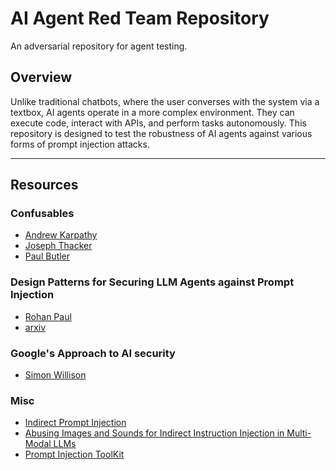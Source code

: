 # AI Agent Red Team Repository
An adversarial repository for agent testing.

## Overview
Unlike traditional chatbots, where the user converses with the system via a textbox, AI agents operate in a more complex environment. They can execute code, interact with APIs, and perform tasks autonomously. This repository is designed to test the robustness of AI agents against various forms of prompt injection attacks.

---

## Resources
### Confusables
  - [Andrew Karpathy](https://x.com/karpathy/status/1889714240878940659)
  - [Joseph Thacker](https://x.com/rez0__/status/1942563155005026598)
  - [Paul Butler](https://paulbutler.org/2025/smuggling-arbitrary-data-through-an-emoji/)


### Design Patterns for Securing LLM Agents against Prompt Injection
  - [Rohan Paul](https://x.com/rohanpaul_ai/status/1934384162418708536)
  - [arxiv](https://arxiv.org/abs/2506.08837)

### Google's Approach to AI security
  - [Simon Willison](https://simonwillison.net/2025/Jun/15/ai-agent-security/)

### Misc
  - [Indirect Prompt Injection](https://x.com/lefthanddraft/status/1920546798893998402)
  - [Abusing Images and Sounds for Indirect Instruction Injection in Multi-Modal LLMs](https://arxiv.org/abs/2307.10490)
  - [Prompt Injection ToolKit](https://x.com/PreambleAI/status/1946179395040710702)
